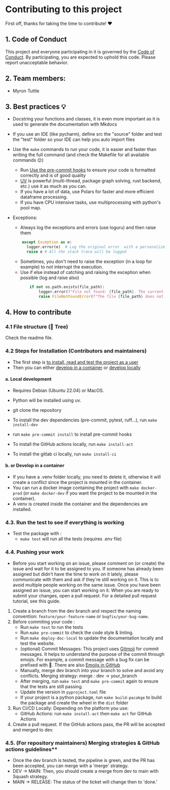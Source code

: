# Contributing to this project

First off, thanks for taking the time to contribute! ❤️

## 1. Code of Conduct

This project and everyone participating in it is governed by the [Code of Conduct](CODE_OF_CONDUCT.md).
By participating, you are expected to uphold this code. Please report unacceptable behavior.


## 2. Team members:
- Myron Tuttle

## 3. Best practices 💡
- Docstring your functions and classes, it is even more important as it is used to generate the documentation with Mkdocs
- If you use an IDE (like pycharm), define src the "source" folder and test the "test" folder so your IDE can help you auto import files
- Use the `make` commands to run your code, it is easier and faster than writing the full command (and check the Makefile for all available commands 😉)
    - Run [Use the pre-commit hooks](https://pre-commit.com/) to ensure your code is formatted correctly and is of good quality
    - [UV](https://docs.astral.sh/uv/ ) is powerful (multi-thread, package graph solving, rust backend, etc.) use it as much as you can.
    - If you have a lot of data, use Polars for faster and more efficient dataframe processing.
    - If you have CPU intensive tasks, use multiprocessing with python's pool map.

- Exceptions:
    - Always log the exceptions and errors (use loguru) and then raise them
    ```py
        except Exception as e:
          logger.error(e)  # Log the original error  with a personalized message or with e (only the message will be logged)
          raise e # All the stack trace will be logged
    ```
    - Sometimes, you don't need to raise the exception (in a loop for example) to not interrupt the execution.
    - Use if else instead of catching and raising the exception when possible (log and raise also)
      ```py
          if not os.path.exists(file_path):
              logger.error(f"File not found: {file_path}. The current directory is: {os.getcwd()}")
              raise FileNotFoundError(f"The file {file_path} does not exist.")
      ```
## 4. How to contribute
### 4.1 File structure (🌳 Tree)
Check the readme file.

### 4.2 Steps for Installation (Contributors and maintainers)

- The first step is [to install, read and test the project as a user](README.md#-steps-for-installation-users)
- Then you can either [develop in a container](#22-or-develop-in-a-container) or [develop locally](#21-local-development)

#### a. Local development
- Requires Debian (Ubuntu 22.04) or MacOS.
- Python will be installed using uv.
- git clone the repository

- To install the dev dependencies (pre-commit, pytest, ruff...), run ``make install-dev``
- run ``make pre-commit install`` to install pre-commit hooks
- To install the GitHub actions locally, run ``make install-act``
- To install the gitlab ci locally, run ``make install-ci``

#### b. or Develop in a container
- If you have a .venv folder locally, you need to delete it, otherwise it will create a conflict since the project is mounted in the container.
- You can run a docker image containing the project with ``make docker-prod`` (or ``make docker-dev`` if you want the project to be mounted in the container).
- A venv is created inside the container and the dependencies are installed.


###  4.3. Run the test to see if everything is working
- Test the package with :
    - ``make test`` will run all the tests (requires .env file)

### 4.4. Pushing your work
- Before you start working on an issue, please comment on (or create) the issue and wait for it to be assigned to you. If
someone has already been assigned but didn't have the time to work on it lately, please communicate with them and ask if
they're still working on it. This is to avoid multiple people working on the same issue.
Once you have been assigned an issue, you can start working on it. When you are ready to submit your changes, open a
pull request. For a detailed pull request tutorial, see this guide.

1. Create a branch from the dev branch and respect the naming convention: `feature/your-feature-name`
   or `bugfix/your-bug-name`.
2. Before commiting your code :
   - Run ``make test`` to run the tests
   - Run ``make pre-commit`` to check the code style & linting.
   - Run ``make deploy-doc-local`` to update the documentation locally and test the website.
   - (optional) Commit Messages: This project uses [Gitmoji](https://gitmoji.dev/) for commit messages. It helps to
     understand the purpose of the commit through emojis. For example, a commit message with a bug fix can be prefixed with
     🐛. There are also [Emojis in GitHub](https://github.com/ikatyang/emoji-cheat-sheet/blob/master/README.md)
   - Manually, merge dev branch into your branch to solve and avoid any conflicts. Merging strategy: merge : dev →
     your_branch
   - After merging, run ``make test`` and ``make pre-commit`` again to ensure that the tests are still passing.
   - Update the version in ``pyproject.toml`` file
   - If your project is a python package, run ``make build-pacakge`` to build the package and create the wheel in the `dist` folder
3. Run CI/CD Locally: Depending on the platform you use:
   - GitHub Actions: run `make install-act` then `make act` for GitHub Actions
4. Create a pull request. If the GitHub actions pass, the PR will be accepted and merged to dev.

### 4.5. (For repository maintainers) Merging strategies & GitHub actions guidelines**

- Once the dev branch is tested, the pipeline is green, and the PR has been accepted, you can merge with a 'merge'
  strategy.
- DEV → MAIN: Then, you should create a merge from dev to main with Squash strategy.
- MAIN → RELEASE: The status of the ticket will change then to 'done.'
